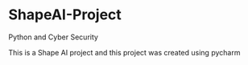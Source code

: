 # ShapeAI-Project
Python and Cyber Security

This is a Shape AI project and this project was created using pycharm
